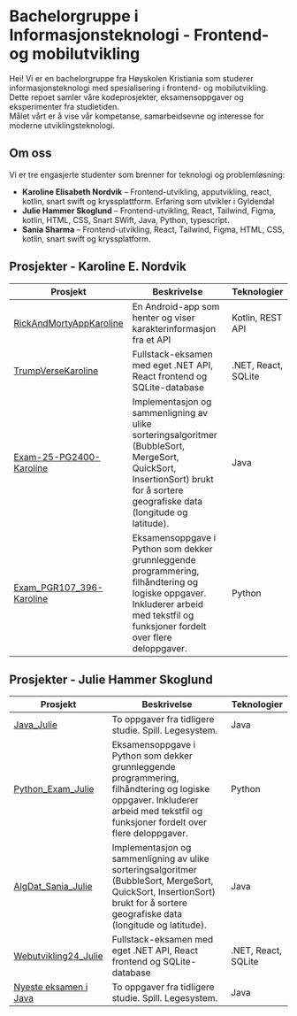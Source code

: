 # Bachelorgruppe i Informasjonsteknologi - Frontend- og mobilutvikling

Hei! Vi er en bachelorgruppe fra Høyskolen Kristiania som studerer informasjonsteknologi med spesialisering i frontend- og mobilutvikling.  
Dette repoet samler våre kodeprosjekter, eksamensoppgaver og eksperimenter fra studietiden.  
Målet vårt er å vise vår kompetanse, samarbeidsevne og interesse for moderne utviklingsteknologi.

## Om oss

Vi er tre engasjerte studenter som brenner for teknologi og problemløsning:

- **Karoline Elisabeth Nordvik** – Frontend-utvikling, apputvikling, react, kotlin, snart swift og kryssplattform. Erfaring som utvikler i Gyldendal
- **Julie Hammer Skoglund** – Frontend-utvikling, React, Tailwind, Figma, kotlin, HTML, CSS, Snart SWift, Java, Python, typescript.
- **Sania Sharma** – Frontend-utvikling, React, Tailwind, Figma, HTML, CSS, kotlin, snart swift og kryssplatform.

## Prosjekter - Karoline E. Nordvik

| Prosjekt | Beskrivelse | Teknologier |
|-----------|--------------|--------------|
| [RickAndMortyAppKaroline](./RickAndMortyAppKaroline) | En Android-app som henter og viser karakterinformasjon fra et API | Kotlin, REST API |
| [TrumpVerseKaroline](./EksamenWebutviklingKaroline) | Fullstack-eksamen med eget .NET API, React frontend og SQLite-database | .NET, React, SQLite |
| [Exam-25-PG2400-Karoline](./Exam-25-PG2400-Karoline) | Implementasjon og sammenligning av ulike sorteringsalgoritmer (BubbleSort, MergeSort, QuickSort, InsertionSort) brukt for å sortere geografiske data (longitude og latitude). | Java |
| [Exam_PGR107_396-Karoline](./Exam_PGR107_396-Karoline) | Eksamensoppgave i Python som dekker grunnleggende programmering, filhåndtering og logiske oppgaver. Inkluderer arbeid med tekstfil og funksjoner fordelt over flere deloppgaver. | Python |


## Prosjekter - Julie Hammer Skoglund
| Prosjekt | Beskrivelse | Teknologier |
|-----------|--------------|--------------|
| [Java_Julie](./Java_Julie) | To oppgaver fra tidligere studie. Spill. Legesystem. | Java |
| [Python_Exam_Julie](./Python_exam_Julie) | Eksamensoppgave i Python som dekker grunnleggende programmering, filhåndtering og logiske oppgaver. Inkluderer arbeid med tekstfil og funksjoner fordelt over flere deloppgaver. | Python |
| [AlgDat_Sania_Julie](./AlgDat_Sania_Julie) | Implementasjon og sammenligning av ulike sorteringsalgoritmer (BubbleSort, MergeSort, QuickSort, InsertionSort) brukt for å sortere geografiske data (longitude og latitude). | Java |
| [Webutvikling24_Julie](./Webutvikling24_Julie) | Fullstack-eksamen med eget .NET API, React frontend og SQLite-database | .NET, React, SQLite |
| [Nyeste eksamen i Java](./ny.java) | To oppgaver fra tidligere studie. Spill. Legesystem. | Java |
